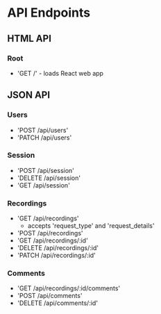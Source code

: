 # API Endpoints

## HTML API

### Root

- 'GET /' - loads React web app

## JSON API

### Users

- 'POST /api/users'
- 'PATCH /api/users'

### Session

- 'POST /api/session'
- 'DELETE /api/session'
- 'GET /api/session'

### Recordings

- 'GET /api/recordings'
  - accepts 'request_type' and 'request_details'
- 'POST /api/recordings'
- 'GET /api/recordings/:id'
- 'DELETE /api/recordings/:id'
- 'PATCH /api/recordings/:id'

### Comments

- 'GET /api/recordings/:id/comments'
- 'POST /api/comments'
- 'DELETE /api/comments/:id'
